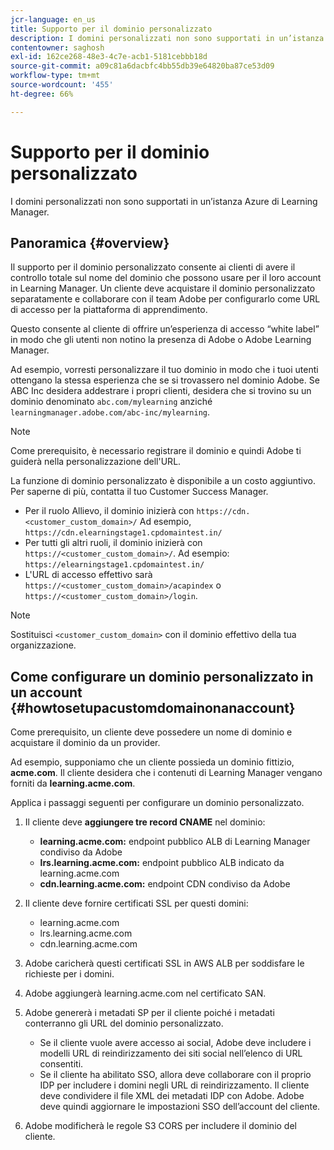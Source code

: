 ```yaml
---
jcr-language: en_us
title: Supporto per il dominio personalizzato
description: I domini personalizzati non sono supportati in un’istanza Azure di Learning Manager.
contentowner: saghosh
exl-id: 162ce268-48e3-4c7e-acb1-5181cebbb18d
source-git-commit: a09c81a6dacbfc4bb55db39e64820ba87ce53d09
workflow-type: tm+mt
source-wordcount: '455'
ht-degree: 66%

---
```


# Supporto per il dominio personalizzato

I domini personalizzati non sono supportati in un’istanza Azure di Learning Manager.

## Panoramica {#overview}

Il supporto per il dominio personalizzato consente ai clienti di avere il controllo totale sul nome del dominio che possono usare per il loro account in Learning Manager. Un cliente deve acquistare il dominio personalizzato separatamente e collaborare con il team Adobe per configurarlo come URL di accesso per la piattaforma di apprendimento.

Questo consente al cliente di offrire un’esperienza di accesso “white label” in modo che gli utenti non notino la presenza di Adobe o Adobe Learning Manager.

Ad esempio, vorresti personalizzare il tuo dominio in modo che i tuoi utenti ottengano la stessa esperienza che se si trovassero nel dominio Adobe. Se ABC Inc desidera addestrare i propri clienti, desidera che si trovino su un dominio denominato `abc.com/mylearning` anziché `learningmanager.adobe.com/abc-inc/mylearning`.

>[!NOTE]
>
>Come prerequisito, è necessario registrare il dominio e quindi Adobe ti guiderà nella personalizzazione dell&#39;URL.


La funzione di dominio personalizzato è disponibile a un costo aggiuntivo. Per saperne di più, contatta il tuo Customer Success Manager.

* Per il ruolo Allievo, il dominio inizierà con `https://cdn.<customer_custom_domain>/` Ad esempio, `https://cdn.elearningstage1.cpdomaintest.in/`
* Per tutti gli altri ruoli, il dominio inizierà con `https://<customer_custom_domain>/`. Ad esempio: `https://elearningstage1.cpdomaintest.in/`
* L&#39;URL di accesso effettivo sarà `https://<customer_custom_domain>/acapindex` o `https://<customer_custom_domain>/login`.

>[!NOTE]
>
>Sostituisci `<customer_custom_domain>` con il dominio effettivo della tua organizzazione.

## Come configurare un dominio personalizzato in un account {#howtosetupacustomdomainonanaccount}

Come prerequisito, un cliente deve possedere un nome di dominio e acquistare il dominio da un provider.

Ad esempio, supponiamo che un cliente possieda un dominio fittizio, **acme.com**. Il cliente desidera che i contenuti di Learning Manager vengano forniti da **learning.acme.com**.

Applica i passaggi seguenti per configurare un dominio personalizzato.

1. Il cliente deve **aggiungere tre record CNAME** nel dominio:

   * **learning.acme.com:** endpoint pubblico ALB di Learning Manager condiviso da Adobe
   * **lrs.learning.acme.com:** endpoint pubblico ALB indicato da learning.acme.com
   * **cdn.learning.acme.com:** endpoint CDN condiviso da Adobe

1. Il cliente deve fornire certificati SSL per questi domini:

   * learning.acme.com
   * lrs.learning.acme.com
   * cdn.learning.acme.com

1. Adobe caricherà questi certificati SSL in AWS ALB per soddisfare le richieste per i domini.
1. Adobe aggiungerà learning.acme.com nel certificato SAN.
1. Adobe genererà i metadati SP per il cliente poiché i metadati conterranno gli URL del dominio personalizzato.

   * Se il cliente vuole avere accesso ai social, Adobe deve includere i modelli URL di reindirizzamento dei siti social nell’elenco di URL consentiti.
   * Se il cliente ha abilitato SSO, allora deve collaborare con il proprio IDP per includere i domini negli URL di reindirizzamento. Il cliente deve condividere il file XML dei metadati IDP con Adobe. Adobe deve quindi aggiornare le impostazioni SSO dell’account del cliente.

1. Adobe modificherà le regole S3 CORS per includere il dominio del cliente.
